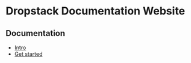# Dropstack Documentation Website

## Documentation

* [Intro](docs/intro.md)
* [Get started](docs/get-started.md)